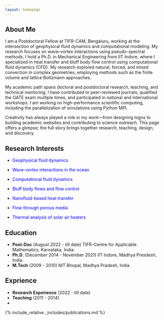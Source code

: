 ```yaml
---
layout: homepage
---
```

## About Me

I am a Postdoctoral Fellow at TIFR-CAM, Bengaluru, working at the intersection of geophysical fluid dynamics and computational modeling. My research focuses on wave–vortex interactions using pseudo-spectral methods. I hold a Ph.D. in Mechanical Engineering from IIT Indore, where I specialized in heat transfer and bluff body flow control using computational fluid dynamics (CFD). My research explored natural, forced, and mixed convection in complex geometries, employing methods such as the finite volume and lattice Boltzmann approaches. 

My academic path spans doctoral and postdoctoral research, teaching, and technical mentoring. I have contributed to peer-reviewed journals, qualified the GATE exam multiple times, and participated in national and international workshops. I am working on high-performance scientific computing, including the parallelization of simulations using Python MPI. 

Creativity has always played a role in my work—from designing logos to building academic websites and contributing to science outreach. This page offers a glimpse; the full story brings together research, teaching, design, and discovery.

## Research Interests

- <p style="color: blue;">Geophysical fluid dynamics</p> 
- <p style="color: blue;">Wave-vortex interactions in the ocean</p>
- <p style="color: blue;">Computational fluid dynamics</p>
- <p style="color: blue;">Bluff body flows and flow control</p>
- <p style="color: blue;">Nanofluid-based heat transfer</p>
- <p style="color: blue;">Flow through porous media</p>
- <p style="color: blue;">Thermal analysis of solar air heaters</p>
<!-- - **Computer Vision:** image recognition, image generation, video captioning - **Machine Learning:** meta-learning, incremental learning, transfer learning -->

## Education

- **Post-Doc** (August 2022 - till date) TIFR-Centre for Applicable Mathematics, Karnataka, India.
- **Ph.D.** (December 2014 - November 2021) IIT Indore, Madhya Presdesh, India.
- **M.Tech** (2009 - 2010) NIT Bhopal, Madhya Pradesh, India.

## Exprience

- **Research Experience** (2022 - till date) 
- **Teaching** (2011 - 2014).
- 
{% include_relative _includes/publications.md %}

<!--##  Lectures/Workshop/Training Programmes Attended

- <p style="color: blue;">Yet to be updated...</p>

## National/International Courses Attended

- <p style="color: blue;">Yet to be updated...</p>

{% include_relative _includes/services.md %}

## News 

- <p style="color: blue;">Yet to be updated...</p> 

<!-- - **[Feb. 2020]** Our paper about incremental learning is accepted to CVPR 2020. - **[Feb. 2020]** We will host the ACM Multimedia Asia 2020 conference in Singapore! - **[Sept. 2019]** Our paper about few-shot learning is accepted to NeurIPS 2019. - **[Mar. 2019]** Our paper about few-shot learning is accepted to CVPR 2019. 
